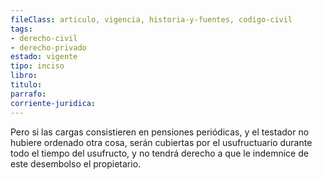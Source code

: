 ```yaml
---
fileClass: articulo, vigencia, historia-y-fuentes, codigo-civil
tags:
- derecho-civil
- derecho-privado
estado: vigente
tipo: inciso
libro:
titulo:
parrafo:
corriente-juridica:
---
```

Pero si las cargas consistieren en pensiones periódicas, y el testador no hubiere ordenado otra cosa, serán cubiertas por el usufructuario durante todo el tiempo del usufructo, y no tendrá derecho a que le indemnice de este desembolso el propietario.